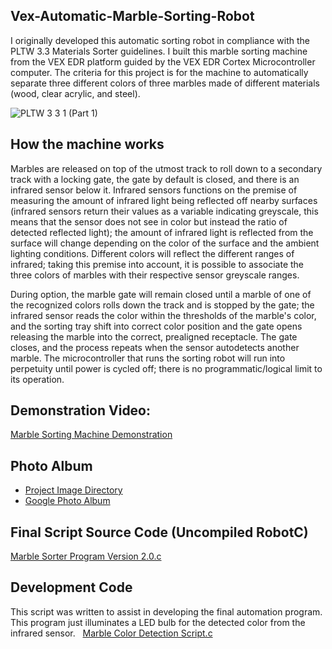 ## Vex-Automatic-Marble-Sorting-Robot
I originally developed this automatic sorting robot in compliance with the PLTW 3.3 Materials Sorter guidelines. I built this marble sorting machine from the VEX EDR platform guided by the VEX EDR Cortex Microcontroller computer. The criteria for this project is for the machine to automatically separate three different colors of three marbles made of different materials (wood, clear acrylic, and steel). 

![PLTW 3 3 1 (Part 1)](https://user-images.githubusercontent.com/100094056/193431783-90d63613-5928-450c-a24a-9ffd0606ca0c.JPG)

## How the machine works
Marbles are released on top of the utmost track to roll down to a secondary track with a locking gate, the gate by default is closed, and there is an infrared sensor below it. Infrared sensors functions on the premise of measuring the amount of infrared light being reflected off nearby surfaces (infrared sensors return their values as a variable indicating greyscale, this means that the sensor does not see in color but instead the ratio of detected reflected light); the amount of infrared light is reflected from the surface will change depending on the color of the surface and the ambient lighting conditions. Different colors will reflect the different ranges of infrared; taking this premise into account, it is possible to associate the three colors of marbles with their respective sensor greyscale ranges. 

During option, the marble gate will remain closed until a marble of one of the recognized colors rolls down the track and is stopped by the gate; the infrared sensor reads the color within the thresholds of the marble's color, and the sorting tray shift into correct color position and the gate opens releasing the marble into the correct, prealigned receptacle. The gate closes, and the process repeats when the sensor autodetects another marble. The microcontroller that runs the sorting robot will run into perpetuity until power is cycled off; there is no programmatic/logical limit to its operation. 

## Demonstration Video:
[Marble Sorting Machine Demonstration](https://youtu.be/pG1oyW3Acg8)

## Photo Album
  * [Project Image Directory](https://github.com/Austin-Daigle/Vex-Automatic-Marble-Sorting-Robot/tree/main/ProjectPhotos)
  * [Google Photo Album](https://photos.app.goo.gl/zmqFyDaRjab8gpZy7)


## Final Script Source Code (Uncompiled RobotC)
[Marble Sorter Program Version 2.0.c](https://github.com/Austin-Daigle/Vex-Automatic-Marble-Sorting-Robot/blob/main/Marble%20Sorter%20Program%20Version%202.0.c)

## Development Code
This script was written to assist in developing the final automation program. This program just illuminates a LED bulb for the detected color from the infrared sensor.  
[Marble Color Detection Script.c](https://github.com/Austin-Daigle/Vex-Automatic-Marble-Sorting-Robot/blob/main/Marble%20Color%20Detection%20script%20Concept.c)
